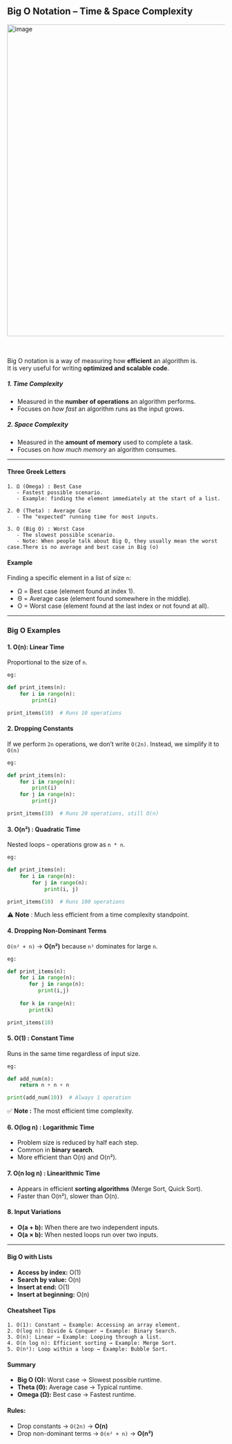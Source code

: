 
## Big O Notation – Time & Space Complexity

<img width="1180" height="720" alt="image" src="https://github.com/user-attachments/assets/bceacfc1-4f46-4cb4-944f-f3c29d3edeb5" />
<br><br><br>

Big O notation is a way of measuring how **efficient** an algorithm is.  
It is very useful for writing **optimized and scalable code**.



##### 1. Time Complexity
- Measured in the **number of operations** an algorithm performs.
- Focuses on *how fast* an algorithm runs as the input grows.

##### 2. Space Complexity
- Measured in the **amount of memory** used to complete a task.
- Focuses on *how much memory* an algorithm consumes.

---

####  Three Greek Letters

```
1. Ω (Omega) : Best Case
   - Fastest possible scenario.  
   - Example: finding the element immediately at the start of a list.

2. Θ (Theta) : Average Case 
   - The "expected" running time for most inputs.  

3. O (Big O) : Worst Case 
   - The slowest possible scenario.  
   - Note: When people talk about Big O, they usually mean the worst case.There is no average and best case in Big (o)
```

#### Example
Finding a specific element in a list of size `n`:  
- Ω = Best case (element found at index 1).  
- Θ = Average case (element found somewhere in the middle).  
- O = Worst case (element found at the last index or not found at all).  

---

###  Big O Examples

#### **1. O(n): Linear Time**
Proportional to the size of `n`.  

```python
eg: 

def print_items(n):
    for i in range(n):
        print(i)

print_items(10)  # Runs 10 operations
```




#### **2. Dropping Constants**

If we perform `2n` operations, we don’t write `O(2n)`. Instead, we simplify it to `O(n)`

```python
eg: 

def print_items(n):
    for i in range(n):
        print(i)
    for j in range(n):
        print(j)

print_items(10)  # Runs 20 operations, still O(n)
```

#### **3. O(n²) : Quadratic Time**

Nested loops – operations grow as `n * n`.

```python
eg:

def print_items(n):
    for i in range(n):
        for j in range(n):
            print(i, j)

print_items(10)  # Runs 100 operations
```

⚠️ **Note** : Much less efficient from a time complexity standpoint.


#### **4. Dropping Non-Dominant Terms**

`O(n² + n)` → **O(n²)** because `n²` dominates for large `n`.

```python
eg:

def print_items(n):
    for i in range(n):
       for j in range(n):
          print(i,j)
    
    for k in range(n):
       print(k)

print_items(10)
```


#### **5. O(1) : Constant Time**

Runs in the same time regardless of input size.

```python
eg:

def add_num(n):
    return n + n + n

print(add_num(10))  # Always 1 operation
```

✅ **Note :** The most efficient time complexity.


#### **6. O(log n) : Logarithmic Time**

* Problem size is reduced by half each step.
* Common in **binary search**.
* More efficient than O(n) and O(n²).



#### 7. O(n log n) : Linearithmic Time

* Appears in efficient **sorting algorithms** (Merge Sort, Quick Sort).
* Faster than O(n²), slower than O(n).


#### 8. Input Variations

* **O(a + b):** When there are two independent inputs.
* **O(a × b):** When nested loops run over two inputs.

---

#### Big O with Lists

* **Access by index:** O(1)
* **Search by value:** O(n)
* **Insert at end:** O(1)
* **Insert at beginning:** O(n)


#### Cheatsheet Tips
```
1. O(1): Constant → Example: Accessing an array element.
2. O(log n): Divide & Conquer → Example: Binary Search.
3. O(n): Linear → Example: Looping through a list.
4. O(n log n): Efficient sorting → Example: Merge Sort.
5. O(n²): Loop within a loop → Example: Bubble Sort.
```


#### Summary

* **Big O (O):** Worst case → Slowest possible runtime.
* **Theta (Θ):** Average case → Typical runtime.
* **Omega (Ω):** Best case → Fastest runtime.

#### Rules:

* Drop constants → `O(2n)` → **O(n)**
* Drop non-dominant terms → `O(n² + n)` → **O(n²)**


